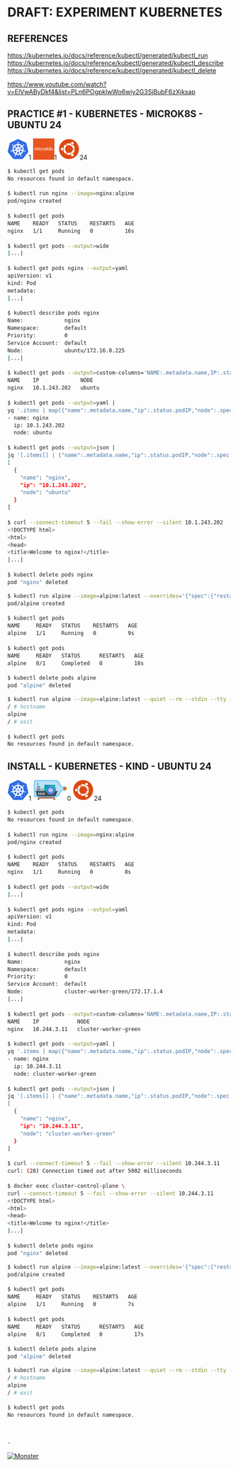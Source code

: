 # DRAFT: EXPERIMENT KUBERNETES

## REFERENCES

https://kubernetes.io/docs/reference/kubectl/generated/kubectl_run  
https://kubernetes.io/docs/reference/kubectl/generated/kubectl_describe  
https://kubernetes.io/docs/reference/kubectl/generated/kubectl_delete

https://www.youtube.com/watch?v=ElVwAByDkf4&list=PLn6POgpklwWo6wiy2G3SjBubF6zXjksap

## PRACTICE #1 - KUBERNETES - MICROK8S - UBUNTU 24

[![Kubernetes](img/kubernetes.webp "Kubernetes")](https://kubernetes.io)1
[![MicroK8s](img/microk8s.webp "MikroK8s")](https://microk8s.io)1
[![Ubuntu](img/ubuntu.webp "Ubuntu")](https://ubuntu.com)24

```bash
$ kubectl get pods
No resources found in default namespace.

$ kubectl run nginx --image=nginx:alpine
pod/nginx created

$ kubectl get pods
NAME    READY   STATUS    RESTARTS   AGE
nginx   1/1     Running   0          16s

$ kubectl get pods --output=wide
|...|

$ kubectl get pods nginx --output=yaml
apiVersion: v1
kind: Pod
metadata:
|...|

$ kubectl describe pods nginx
Name:             nginx
Namespace:        default
Priority:         0
Service Account:  default
Node:             ubuntu/172.16.0.225
|...|

$ kubectl get pods --output=custom-columns='NAME:.metadata.name,IP:.status.podIP,NODE:.spec.nodeName'
NAME    IP             NODE
nginx   10.1.243.202   ubuntu

$ kubectl get pods --output=yaml |
yq '.items | map({"name":.metadata.name,"ip":.status.podIP,"node":.spec.nodeName})'
- name: nginx
  ip: 10.1.243.202
  node: ubuntu

$ kubectl get pods --output=json |
jq '[.items[] | {"name":.metadata.name,"ip":.status.podIP,"node":.spec.nodeName}]'
[
  {
    "name": "nginx",
    "ip": "10.1.243.202",
    "node": "ubuntu"
  }
]

$ curl --connect-timeout 5 --fail --show-error --silent 10.1.243.202
<!DOCTYPE html>
<html>
<head>
<title>Welcome to nginx!</title>
|...|

$ kubectl delete pods nginx
pod "nginx" deleted
```

```bash
$ kubectl run alpine --image=alpine:latest --overrides='{"spec":{"restartPolicy":"OnFailure"}}' -- sleep 10
pod/alpine created

$ kubectl get pods
NAME     READY   STATUS    RESTARTS   AGE
alpine   1/1     Running   0          9s

$ kubectl get pods
NAME     READY   STATUS      RESTARTS   AGE
alpine   0/1     Completed   0          18s

$ kubectl delete pods alpine
pod "alpine" deleted
```

```bash
$ kubectl run alpine --image=alpine:latest --quiet --rm --stdin --tty -- ash
/ # hostname
alpine
/ # exit

$ kubectl get pods
No resources found in default namespace.
```

## INSTALL - KUBERNETES - KIND - UBUNTU 24

[![Kubernetes](img/kubernetes.webp "Kubernetes")](https://kubernetes.io)1
[![Kind](img/kind.webp "Kind")](https://kind.sigs.k8s.io)0
[![Ubuntu](img/ubuntu.webp "Ubuntu")](https://ubuntu.com)24


```bash
$ kubectl get pods
No resources found in default namespace.

$ kubectl run nginx --image=nginx:alpine
pod/nginx created

$ kubectl get pods
NAME    READY   STATUS    RESTARTS   AGE
nginx   1/1     Running   0          8s

$ kubectl get pods --output=wide
|...|

$ kubectl get pods nginx --output=yaml
apiVersion: v1
kind: Pod
metadata:
|...|

$ kubectl describe pods nginx
Name:             nginx
Namespace:        default
Priority:         0
Service Account:  default
Node:             cluster-worker-green/172.17.1.4
|...|

$ kubectl get pods --output=custom-columns='NAME:.metadata.name,IP:.status.podIP,NODE:.spec.nodeName'
NAME    IP            NODE
nginx   10.244.3.11   cluster-worker-green

$ kubectl get pods --output=yaml |
yq '.items | map({"name":.metadata.name,"ip":.status.podIP,"node":.spec.nodeName})'
- name: nginx
  ip: 10.244.3.11
  node: cluster-worker-green

$ kubectl get pods --output=json |
jq '[.items[] | {"name":.metadata.name,"ip":.status.podIP,"node":.spec.nodeName}]'
[
  {
    "name": "nginx",
    "ip": "10.244.3.11",
    "node": "cluster-worker-green"
  }
]

$ curl --connect-timeout 5 --fail --show-error --silent 10.244.3.11
curl: (28) Connection timed out after 5002 milliseconds

$ docker exec cluster-control-plane \
curl --connect-timeout 5 --fail --show-error --silent 10.244.3.11
<!DOCTYPE html>
<html>
<head>
<title>Welcome to nginx!</title>
|...|

$ kubectl delete pods nginx
pod "nginx" deleted
```

```bash
$ kubectl run alpine --image=alpine:latest --overrides='{"spec":{"restartPolicy":"OnFailure"}}' -- sleep 10
pod/alpine created

$ kubectl get pods
NAME     READY   STATUS    RESTARTS   AGE
alpine   1/1     Running   0          7s

$ kubectl get pods
NAME     READY   STATUS      RESTARTS   AGE
alpine   0/1     Completed   0          17s

$ kubectl delete pods alpine
pod "alpine" deleted
```

```bash
$ kubectl run alpine --image=alpine:latest --quiet --rm --stdin --tty -- ash
/ # hostname
alpine
/ # exit

$ kubectl get pods
No resources found in default namespace.
```

&nbsp;

`-`

[![Monster](https://avatars.githubusercontent.com/u/47848582?s=96&v=4 "Boo!")](../README.md)
